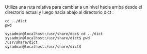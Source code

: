 Utiliza una ruta relativa para cambiar a un nivel hacia arriba desde el directorio actual y luego hacia abajo al directorio dict :

	cd ../dict
	pwd

```shell-session
sysadmin@localhost:/usr/share/doc$ cd ../dict
sysadmin@localhost:/usr/share/dict$ pwd
/usr/share/dict
sysadmin@localhost:/usr/share/dict$
```